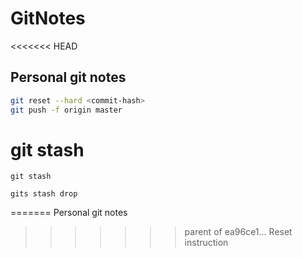 # GitNotes
<<<<<<< HEAD
## Personal git notes

``` bash
git reset --hard <commit-hash>
git push -f origin master
```

# git stash

``` console
git stash
```

``` console
gits stash drop
```


=======
Personal git notes
>>>>>>> parent of ea96ce1... Reset instruction
